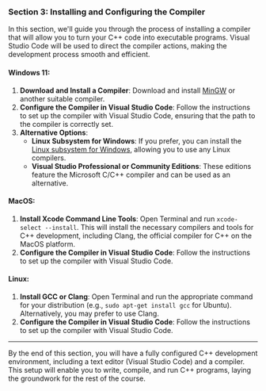 ### Section 3: Installing and Configuring the Compiler

In this section, we'll guide you through the process of installing a compiler that will allow you to turn your C++ code into executable programs. Visual Studio Code will be used to direct the compiler actions, making the development process smooth and efficient.

#### Windows 11:
1. **Download and Install a Compiler**: Download and install [MinGW](http://mingw-w64.org/doku.php) or another suitable compiler.
2. **Configure the Compiler in Visual Studio Code**: Follow the instructions to set up the compiler with Visual Studio Code, ensuring that the path to the compiler is correctly set.
3. **Alternative Options**:
   - **Linux Subsystem for Windows**: If you prefer, you can install the [Linux subsystem for Windows](https://docs.microsoft.com/en-us/windows/wsl/), allowing you to use any Linux compilers.
   - **Visual Studio Professional or Community Editions**: These editions feature the Microsoft C/C++ compiler and can be used as an alternative.

#### MacOS:
1. **Install Xcode Command Line Tools**: Open Terminal and run `xcode-select --install`. This will install the necessary compilers and tools for C++ development, including Clang, the official compiler for C++ on the MacOS platform.
2. **Configure the Compiler in Visual Studio Code**: Follow the instructions to set up the compiler with Visual Studio Code.

#### Linux:
1. **Install GCC or Clang**: Open Terminal and run the appropriate command for your distribution (e.g., `sudo apt-get install gcc` for Ubuntu). Alternatively, you may prefer to use Clang.
2. **Configure the Compiler in Visual Studio Code**: Follow the instructions to set up the compiler with Visual Studio Code.

---

By the end of this section, you will have a fully configured C++ development environment, including a text editor (Visual Studio Code) and a compiler. This setup will enable you to write, compile, and run C++ programs, laying the groundwork for the rest of the course.
